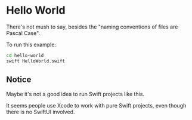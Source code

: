 # Hello World

There's not mush to say, besides the "naming conventions of files are Pascal Case".

To run this example:

```bash
cd hello-world
swift HelloWorld.swift
```

## Notice

Maybe it's not a good idea to run Swift projects like this.

It seems people use Xcode to work with pure Swift projects, even though there is no SwiftUI involved.

